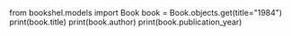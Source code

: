 from bookshel.models import Book
book = Book.objects.get(title="1984")
print(book.title)
print(book.author)
print(book.publication_year)
